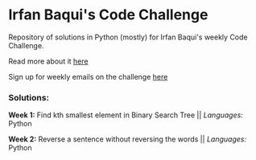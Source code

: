 # Irfan Baqui's Code Challenge 

Repository of solutions in Python (mostly) for Irfan Baqui's weekly Code Challenge. 

Read more about it [here](https://www.irfanbaqui.com/coding-interview-prep#challenge)

Sign up for weekly emails on the challenge [here](https://irfanbaqui.us16.list-manage.com/subscribe/post?u=59cc1bd3d72668b9f83547962&id=120799d4a9&SIGNUP=blog)


### Solutions:

**Week 1:** Find kth smallest element in Binary Search Tree || *Languages:* Python
        

**Week 2:** Reverse a sentence without reversing the words || *Languages:* Python